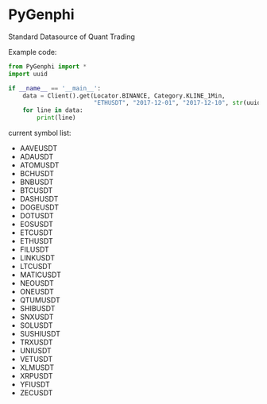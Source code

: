 # PyGenphi
Standard Datasource of Quant Trading

Example code:

```python
from PyGenphi import *
import uuid

if __name__ == '__main__':
    data = Client().get(Locator.BINANCE, Category.KLINE_1Min, 
                        "ETHUSDT", "2017-12-01", "2017-12-10", str(uuid.uuid4()))
    for line in data:
        print(line)
```

current symbol list:
- AAVEUSDT
- ADAUSDT
- ATOMUSDT
- BCHUSDT
- BNBUSDT
- BTCUSDT
- DASHUSDT
- DOGEUSDT
- DOTUSDT
- EOSUSDT
- ETCUSDT
- ETHUSDT
- FILUSDT
- LINKUSDT
- LTCUSDT
- MATICUSDT
- NEOUSDT
- ONEUSDT
- QTUMUSDT
- SHIBUSDT
- SNXUSDT
- SOLUSDT
- SUSHIUSDT
- TRXUSDT
- UNIUSDT
- VETUSDT
- XLMUSDT
- XRPUSDT
- YFIUSDT
- ZECUSDT